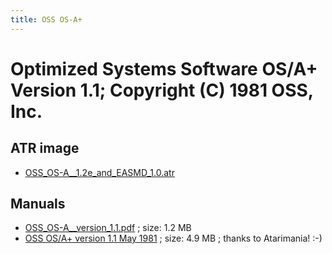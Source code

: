 ```yaml
---
title: OSS OS-A+
---
```

# Optimized Systems Software OS/A+ Version 1.1; Copyright (C) 1981 OSS, Inc.  
## ATR image  
- [OSS_OS-A__1.2e_and_EASMD_1.0.atr](attachments/OSS_OS-A__1.2e_and_EASMD_1.0.atr)  
## Manuals  
- [OSS_OS-A__version_1.1.pdf](attachments/OSS_OS-A__version_1.1.pdf) ; size: 1.2 MB  
- [OSS OS/A+ version 1.1 May 1981](attachments/OSS_OS_A_Plus_Ver_1_1.pdf) ; size: 4.9 MB ; thanks to Atarimania! :-)  
